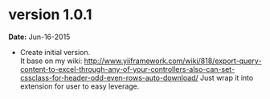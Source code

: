 version 1.0.1
=============
**Date:** Jun-16-2015

- Create initial version.   
It base on my wiki: 
http://www.yiiframework.com/wiki/818/export-query-content-to-excel-through-any-of-your-controllers-also-can-set-cssclass-for-header-odd-even-rows-auto-download/
Just wrap it into extension for user to easy leverage.


